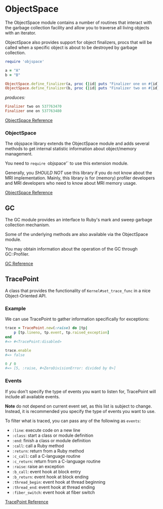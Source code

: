 # ObjectSpace

The ObjectSpace module contains a number of routines that interact with
the garbage collection facility and allow you to traverse all living
objects with an iterator.

ObjectSpace also provides support for object finalizers, procs that will
be called when a specific object is about to be destroyed by garbage
collection.


```ruby
require 'objspace'

a = "A"
b = "B"

ObjectSpace.define_finalizer(a, proc {|id| puts "Finalizer one on #{id}" })
ObjectSpace.define_finalizer(b, proc {|id| puts "Finalizer two on #{id}" })
```

*produces:*


```ruby
Finalizer two on 537763470
Finalizer one on 537763480
```

[ObjectSpace Reference](http://ruby-doc.org/core-2.5.0/ObjectSpace.html)



### ObjectSpace

The objspace library extends the ObjectSpace module and adds several
methods to get internal statistic information about object/memory
management.

You need to `require `objspace'\` to use this extension module.

Generally, you *SHOULD NOT* use this library if you do not know about
the MRI implementation. Mainly, this library is for (memory) profiler
developers and MRI developers who need to know about MRI memory usage.

[ObjectSpace
Reference](https://ruby-doc.org/stdlib-2.5.0/libdoc/objspace/rdoc/ObjectSpace.html)



## GC

The GC module provides an interface to Ruby's mark and sweep garbage
collection mechanism.

Some of the underlying methods are also available via the ObjectSpace
module.

You may obtain information about the operation of the GC through
GC::Profiler.

[GC Reference](http://ruby-doc.org/core-2.5.0/GC.html)



## TracePoint

A class that provides the functionality of `Kernel#set_trace_func` in a
nice Object-Oriented API.

### Example

We can use TracePoint to gather information specifically for exceptions:


```ruby
trace = TracePoint.new(:raise) do |tp|
    p [tp.lineno, tp.event, tp.raised_exception]
end
#=> #<TracePoint:disabled>

trace.enable
#=> false

0 / 0
#=> [5, :raise, #<ZeroDivisionError: divided by 0>]
```

### Events

If you don't specify the type of events you want to listen for,
TracePoint will include all available events.

**Note** do not depend on current event set, as this list is subject to
change. Instead, it is recommended you specify the type of events you
want to use.

To filter what is traced, you can pass any of the following as
`events`: 
* `:line`: execute code on a new line
* `:class`: start a class or module definition
* `:end`: finish a class or module definition
* `:call`: call a Ruby method
* `:return`: return from a Ruby method
* `:c_call`: call a C-language routine
* `:c_return`: return from a C-language routine
* `:raise`: raise an exception
* `:b_call`: event hook at block entry
* `:b_return`: event hook at block ending
* `:thread_begin`: event hook at thread beginning
* `:thread_end`: event hook at thread ending
* `:fiber_switch`: event hook at fiber switch

[TracePoint Reference](http://ruby-doc.org/core-2.5.0/TracePoint.html)

